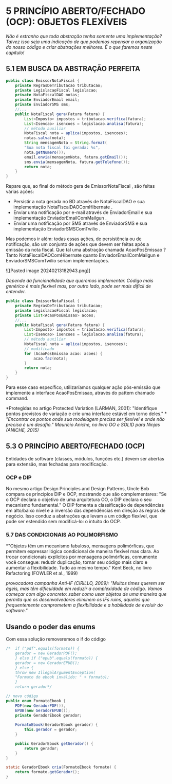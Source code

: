# 5  PRINCÍPIO ABERTO/FECHADO (OCP): OBJETOS FLEXÍVEIS

*Não é estranho que toda abstração tenha somente uma
implementação? Talvez isso seja uma indicação de que podemos
repensar a organização do nosso código e criar abstrações
melhores. É o que faremos neste capítulo!*

## 5.1 EM BUSCA DA ABSTRAÇÃO PERFEITA

```java
public class EmissorNotaFiscal {
	private RegrasDeTributacao tributacao;
	private LegislacaoFiscal legislacao;
	private NotaFiscalDAO notas;
	private EnviadorEmail email;
	private EnviadorSMS sms;
	//...
	public NotaFiscal gera(Fatura fatura) {
		List<Imposto> impostos = tributacao.verifica(fatura);
		List<Isencao> isencoes = legislacao.analisa(fatura);
		// método auxiliar
		NotaFiscal nota = aplica(impostos, isencoes);
		notas.salva(nota);
		String mensagemNota = String.format(
		"Sua nota fiscal foi gerada: %s",
		nota.getNumero());
		email.envia(mensagemNota, fatura.getEmail());
		sms.envia(mensagemNota, fatura.getTelefone());
		return nota;
	}
}
```
Repare que, ao final do método gera de EmissorNotaFiscal , são feitas várias ações:
* Persistir a nota gerada no BD através de NotaFiscalDAO e sua implementação NotaFiscalDAOComHibernate .
* Enviar uma notificação por e-mail através de EnviadorEmail e sua implementação EnviadorEmailComMailgun .
* Enviar uma notificação por SMS através de EnviadorSMS e sua implementação EnviadorSMSComTwilio .

Mas podemos ir além: todas essas ações, de persistência ou de notificação, são um conjunto de ações que devem ser feitas após a emissão da nota fiscal. Que tal uma abstração chamada AcaoPosEmissao ? Tanto NotaFiscalDAOComHibernate quanto
EnviadorEmailComMailgun e EnviadorSMSComTwilio seriam implementações.

![[Pasted image 20240213182943.png]]


*Depende da funcionalidade que queremos implementar. Código mais genérico é mais flexível mas, por outro lado, pode ser mais difícil de entender.*

```java
public class EmissorNotaFiscal {
	private RegrasDeTributacao tributacao;
	private LegislacaoFiscal legislacao;
	private List<AcaoPosEmissao> acoes;
	//...
	public NotaFiscal gera(Fatura fatura) {
		List<Imposto> impostos = tributacao.verifica(fatura);
		List<Isencao> isencoes = legislacao.analisa(fatura);
		// método auxiliar
		NotaFiscal nota = aplica(impostos, isencoes);
		// modificado
		for (AcaoPosEmissao acao: acoes) {
			acao.faz(nota);
		}
		return nota;
	}
}
```

Para esse caso específico, utilizaríamos qualquer ação pós-emissão que implemente a interface AcaoPosEmissao, através do pattern chamado command.

*Protegidas no artigo Protected
Variation (LARMAN, 2001): "Identifique pontos previstos de
variação e crie uma interface estável em torno deles."
*
*"Encontrar os pontos onde sua modelagem precisa ser flexível e
onde não precisa é um desafio."
Maurício Aniche, no livro OO e SOLID para Ninjas
	(ANICHE, 2015)*
## 5.3 O PRINCÍPIO ABERTO/FECHADO (OCP)
Entidades de software (classes, módulos, funções etc.) devem ser abertas para extensão, mas fechadas para modificação.

### OCP e DIP

No mesmo artigo Design Principles and Design Patterns, Uncle Bob compara os princípios DIP e OCP, mostrando que são complementares: "Se o OCP declara o objetivo de uma arquitetura OO, o DIP declara o seu mecanismo fundamental." O DIP fomenta a classificação de dependências em alto/baixo nível e a inversão das dependências em direção às regras de negócio. Isso conduz a abstrações que levam a um código flexível, que pode ser estendido sem modificá-lo: o intuito do OCP.


### 5.7 DAS CONDICIONAIS AO POLIMORFISMO

*"Objetos têm um mecanismo fabuloso, mensagens polimórficas,
que permitem expressar lógica condicional de maneira flexível
mas clara.
Ao trocar condicionais explícitos por mensagens polimórficas,
comumente você consegue:
reduzir duplicação, tornar seu código mais claro e aumentar a flexibilidade.
Tudo ao mesmo tempo."
Kent Beck, no livro Refactoring (FOWLER et al., 1999)

*provocadora campanha Anti-IF (CIRILLO, 2009): "Muitos times
querem ser ágeis, mas têm dificuldade em reduzir a complexidade de
código. Vamos começar com algo concreto: saber como usar objetos
de uma maneira que permita que os desenvolvedores eliminem os
IFs ruins, aqueles que frequentemente comprometem a flexibilidade
e a habilidade de evoluir do software."*

## Usando o poder das enums

Com essa solução removeremos o if do código 

```java
/*	if ("pdf".equals(formato)) {
	gerador = new GeradorPDF();
	} else if ("epub".equals(formato)) {
	gerador = new GeradorEPUB();
	} else {
	throw new IllegalArgumentException(
	"Formato do ebook inválido: " + formato);
	}
	return gerador*/

// novo código
public enum FormatoEbook {
	PDF(new GeradorPDF()),
	EPUB(new GeradorEPUB());
	private GeradorEbook gerador;
	
	FormatoEbook(GeradorEbook gerador) {
		this.gerador = gerador;
	}

	public GeradorEbook getGerador() {
		return gerador;
	}
}

static GeradorEbook cria(FormatoEbook formato) {
	return formato.getGerador();
}

```


